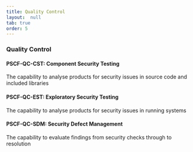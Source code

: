 ```yaml
---
title: Quality Control
layout:  null
tab: true
order: 5
---
```


### Quality Control

#### PSCF-QC-CST: Component Security Testing	
The capability to analyse products for security issues in source code and included libraries

#### PSCF-QC-EST: Exploratory Security Testing	
The capability to analyse products for security issues in running systems

#### PSCF-QC-SDM: Security Defect Management	
The capability to evaluate findings from security checks through to resolution
